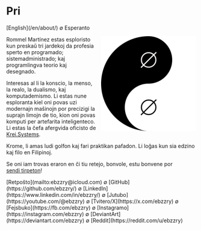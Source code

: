 Pri
===

<div class="center">[English](/en/about/) ∅ Esperanto</div>

<div>
<img src="/images/site/taijitu-empty-sets.png" style="float: right; width: 50%; margin: 0px 0px 0px 10px">

Rommel Martínez estas esploristo kun preskaŭ tri jardekoj da profesia sperto en
programado; sistemadministrado; kaj programlingva teorio kaj desegnado.

Interesas al li la konscio, la menso, la realo, la dualismo, kaj komputademismo. Li estas
nune esploranta kiel oni povas uzi modernajn maŝinojn por precizigi la suprajn
limojn de tio, kion oni povas komputi per artefarita inteligenteco. Li estas la
ĉefa afergvida oficisto de [Krei.Systems](https://krei.systems).

Krome, li amas ludi golfon kaj fari praktikan pafadon. Li loĝas kun sia edzino
kaj filo en Filipinoj.

Se oni iam trovas eraron en ĉi tiu retejo, bonvole, estu bonvene por
[sendi tirpeton](https://github.com/ebzzry/ebzzry.github.io)!
</div>

<div class="center">
[Retpoŝto](mailto:ebzzry@icloud.com) ∅ [GitHub](https://github.com/ebzzry/) ∅ [LinkedIn](https://www.linkedin.com/in/ebzzry/) ∅ [Jutubo](https://youtube.com/@ebzzry) ∅ [Tvitero/X](https://x.com/ebzzry) ∅ [Fejsbuko](https://fb.com/ebzzry) ∅ [Instagramo](https://instagram.com/ebzzry) ∅ [DeviantArt](https://deviantart.com/ebzzry) ∅ [Reddit](https://reddit.com/u/ebzzry)<br>
</div>
